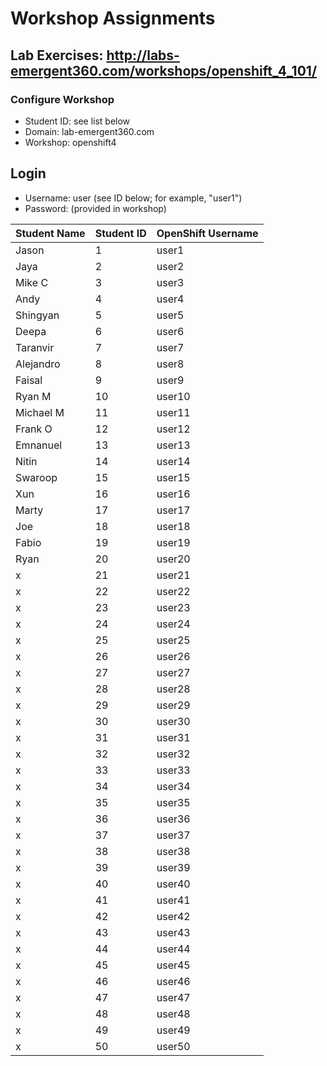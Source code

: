 # Workshop Assignments
## Lab Exercises: http://labs-emergent360.com/workshops/openshift_4_101/
### Configure Workshop
- Student ID: see list below
- Domain: lab-emergent360.com
- Workshop: openshift4

## Login
- Username: user<id> (see ID below; for example, "user1")
- Password: (provided in workshop)

| Student Name | Student ID | OpenShift Username | 
|------------ | ---------------| ---------------|
|	Jason	 |	1	|	user1	|
|	Jaya	|	2	|	user2	|
|	Mike C	|	3	|	user3	|
|	Andy |	4	|	user4	|
|	Shingyan |	5	|	user5	|
|	Deepa |	6	|	user6	|
|	Taranvir |	7	|	user7	|
|	Alejandro |	8	|	user8	|
|	Faisal |	9	|	user9	|
|	Ryan M |	10	|	user10	|
|	Michael M	|	11	|	user11	|
|	Frank O |	12	|	user12	|
|	Emnanuel |	13	|	user13	|
| Nitin | 14 | user14 |
| Swaroop | 15 | user15 |
| Xun | 16 | user16 |
| Marty | 17 | user17 |
| Joe | 18 | user18 |  
| Fabio | 19 | user19 |  
| Ryan | 20 | user20 |  
| x | 21 | user21 |
| x | 22 | user22 |
| x | 23 | user23 |
| x | 24 | user24 |
| x | 25 | user25 |
| x | 26 | user26 |
| x | 27 | user27 |
| x | 28 | user28 |
| x | 29 | user29 |
| x | 30 | user30 |
| x | 31 | user31 |
| x | 32 | user32 |
| x | 33 | user33 |
| x | 34 | user34 |
| x | 35 | user35 |  
| x | 36 | user36 |
| x | 37 | user37 |
| x | 38 | user38 |
| x | 39 | user39 |
| x | 40 | user40 |
| x | 41 | user41 |
| x | 42 | user42 |
| x | 43 | user43 |
| x | 44 | user44 |
| x | 45 | user45 |
| x | 46 | user46 |
| x | 47 | user47 |
| x | 48 | user48 |
| x | 49 | user49 |
| x | 50 | user50 |
